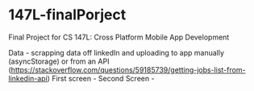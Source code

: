 # 147L-finalPorject
Final Project for CS 147L: Cross Platform Mobile App Development


Data - scrapping data off linkedIn and uploading to app manually (asyncStorage) or from an API (https://stackoverflow.com/questions/59185739/getting-jobs-list-from-linkedin-api)
First screen - 
Second Screen -

